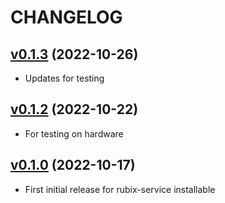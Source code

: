 # CHANGELOG
## [v0.1.3](https://github.com/NubeIO/rubix-edge-wires/tree/v0.1.3) (2022-10-26)

- Updates for testing

## [v0.1.2](https://github.com/NubeIO/rubix-edge-wires/tree/v0.1.2) (2022-10-22)

- For testing on hardware


## [v0.1.0](https://github.com/NubeIO/rubix-edge-wires/tree/v0.1.0) (2022-10-17)

- First initial release for rubix-service installable
